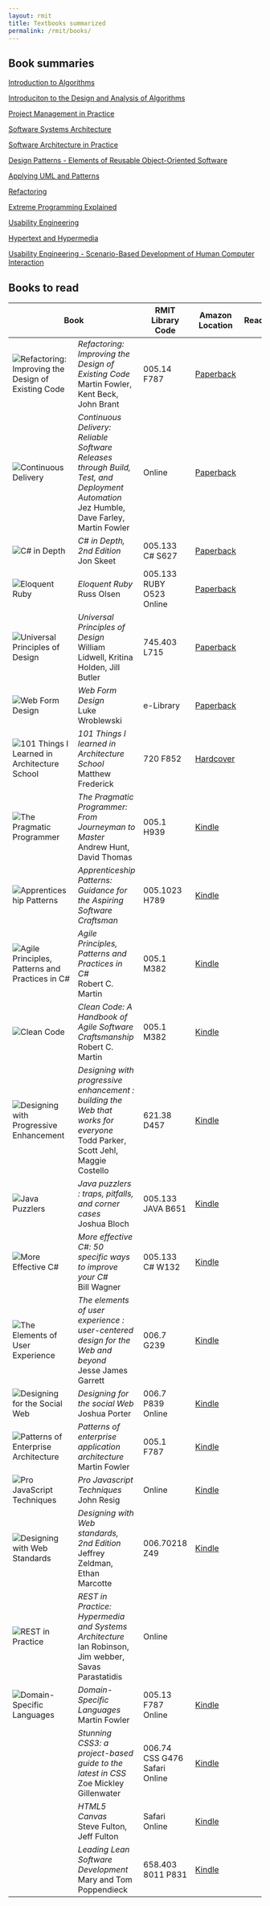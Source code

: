 ```yaml
---
layout: rmit
title: Textbooks summarized
permalink: /rmit/books/
---
```


## Book summaries

[Introduction to Algorithms](./introduction-to-algorithms/)

[Introduciton to the Design and Analysis of Algorithms](./design-and-analysis-of-algorithms/)

[Project Management in Practice](./pm-practice/)

[Software Systems Architecture](./software-systems-architecture/)

[Software Architecture in Practice](./software-architecture-in-practice/)

[Design Patterns - Elements of Reusable Object-Oriented Software](./design-patterns/)

[Applying UML and Patterns](./applying-uml-patterns/)

[Refactoring](./refactoring/)

[Extreme Programming Explained](./extreme-programming-explained/)

[Usability Engineering](./usability-engineering/)

[Hypertext and Hypermedia](./hypertext-hypermedia/)

[Usability Engineering - Scenario-Based Development of Human Computer Interaction](./scenario-based-usability-engineering/)


<h2 id="BooksToRead">Books to read</h2>
<!--
	When a book has been read, move that to the bottom of the table, and enter "Yes" into the "Read?" column.
-->
<table class="grid">
	<col style="width: 12%"/>
	<col />
	<col style="width: 15%"/>
	<col style="width: 10%"/>
	<col style="width: 10%"/>
	<thead>
		<tr><th colspan="2">Book</th>
			<th>RMIT Library Code</th>
			<th>Amazon Location</th>
			<th>Read?</th>
		</tr>
	</thead>
	<tbody>
		<tr><td><img src="http://ecx.images-amazon.com/images/I/41gNhHqNwGL._SL500_PIsitb-sticker-arrow-big,TopRight,35,-73_OU01_SS160_.jpg" alt="Refactoring: Improving the Design of Existing Code" class="book"></td>
			<td><i>Refactoring: Improving the Design of Existing Code</i><br/>Martin Fowler, Kent Beck, John Brant</td>
			<td>005.14 F787</td>
			<td><a class="book-link" href="http://www.amazon.com/dp/0201485672/ref=wl_it_dp_o_pd_nS_ttl?_encoding=UTF8&colid=KTRKORNBOS30&coliid=I1ZZS4A91KI9Q7">Paperback</a></td>
		<td>&nbsp;</td>
		</tr>
		<tr><td><img src="http://ecx.images-amazon.com/images/I/51UYBHnvjFL._SL500_PIsitb-sticker-arrow-big,TopRight,35,-73_OU01_SS160_.jpg" alt="Continuous Delivery" class="book"></td>
			<td><i>Continuous Delivery: Reliable Software Releases through Build, Test, and Deployment Automation</i><br/>Jez Humble, Dave Farley, Martin Fowler</td>
			<td><span class="online">Online</span></td>
			<td><a class="book-link" href="http://www.amazon.com/dp/0321601912/ref=wl_it_dp_o_pd_nS_ttl?_encoding=UTF8&colid=KTRKORNBOS30&coliid=I10CGLJ29M6RPR">Paperback</a></td>
		<td>&nbsp;</td>
		</tr>
		<tr><td><img src="http://ecx.images-amazon.com/images/I/41ImZ%2BEpIeL._SL500_PIsitb-sticker-arrow-big,TopRight,35,-73_OU01_SS160_.jpg" alt="C# in Depth" class="book"></td>
			<td><i>C# in Depth, 2nd Edition</i><br/>Jon Skeet</td>
			<td><span class="code">005.133 C# S627</span></td>
			<td><a class="book-link" href="http://www.amazon.com/dp/1935182471/ref=wl_it_dp_o_pC_S_ttl?_encoding=UTF8&colid=KTRKORNBOS30&coliid=I4RAW1Q2C7RP">Paperback</a></td>
		<td>&nbsp;</td>
		</tr>
		<tr><td><img src="http://ecx.images-amazon.com/images/I/41IDuwJXFCL._SL500_PIsitb-sticker-arrow-big,TopRight,35,-73_OU01_SS160_.jpg" alt="Eloquent Ruby" class="book"></td>
			<td><i>Eloquent Ruby</i><br/>Russ Olsen</td>
			<td><span class="code">005.133 RUBY O523</span><br/><span class="online">Online</span></td>
			<td><a class="book-link" href="http://www.amazon.com/dp/0321584104/ref=wl_it_dp_o_pd_nS_ttl?_encoding=UTF8&colid=KTRKORNBOS30&coliid=I292L1ARAHA8KE">Paperback</a></td>
		<td>&nbsp;</td>
		</tr>
		<tr><td><img src="http://ecx.images-amazon.com/images/I/41nQFR%2BFSCL._SL500_PIsitb-sticker-arrow-big,TopRight,35,-73_OU01_SS160_.jpg" alt="Universal Principles of Design" class="book"></td>
			<td><i>Universal Principles of Design</i><br/>William Lidwell, Kritina Holden, Jill Butler</td>
			<td><span class="code">745.403 L715 </span></td>
			<td><a class="book-link" href="http://www.amazon.com/dp/1592535879/ref=wl_it_dp_o_pC_nS_ttl?_encoding=UTF8&colid=KTRKORNBOS30&coliid=I2DEOHC96R5BSX">Paperback</a></td>
		<td>&nbsp;</td>
		</tr>
		<tr><td><img src="http://ecx.images-amazon.com/images/I/41UiOwUkOGL._SL500_PIsitb-sticker-arrow-big,TopRight,35,-73_OU01_SS160_.jpg" alt="Web Form Design" class="book"></td>
			<td><i>Web Form Design</i><br/>Luke Wroblewski</td>
			<td>e-Library</td>
			<td><a class="book-link" href="http://www.amazon.com/dp/1933820241/ref=wl_it_dp_o_pC_nS_ttl?_encoding=UTF8&colid=KTRKORNBOS30&coliid=IUOW0K4IQ0142">Paperback</a></td>
		<td>&nbsp;</td>
		</tr>
		<tr><td><img src="http://ecx.images-amazon.com/images/I/411HRB1dUHL._SL500_PIsitb-sticker-arrow-big,TopRight,35,-73_OU01_SS160_.jpg" alt="101 Things I Learned in Architecture School" class="book"></td>
			<td><i>101 Things I learned in Architecture School</i><br/>Matthew Frederick</td>
			<td><span class="code">720 F852</span></td>
			<td><a class="book-link" href="http://www.amazon.com/dp/0262062666/ref=wl_it_dp_o_pC_nS_ttl?_encoding=UTF8&colid=KTRKORNBOS30&coliid=I19SGGWI6S0B8J">Hardcover</a></td>
		<td>&nbsp;</td>
		</tr>
		<tr><td><img src="http://ecx.images-amazon.com/images/I/41oqLxoTYsL._SL500_PIsitb-sticker-arrow-big,TopRight,35,-73_OU01_SS160_.jpg" alt="The Pragmatic Programmer" class="book"></td>
			<td><i>The Pragmatic Programmer: From Journeyman to Master</i><br/>Andrew Hunt, David Thomas</td>
			<td><span class="code">005.1 H939</span></td>
			<td><a class="book-link" href="http://www.amazon.com/dp/B000SEGEKI/ref=wl_it_dp_o_pC_nS_ttl?_encoding=UTF8&colid=2XBZMUMNHW7QG&coliid=I1A7TY3BRS4EHY">Kindle</a></td>
		<td>&nbsp;</td>
		</tr>
		<tr><td><img src="http://ecx.images-amazon.com/images/I/51V7q9LdBkL._SL500_PIsitb-sticker-arrow-big,TopRight,35,-73_OU01_SS160_.jpg" alt="Apprenticeship Patterns" class="book"></td>
			<td><i>Apprenticeship Patterns: Guidance for the Aspiring Software Craftsman</i><br/></td>
			<td><span class="code">005.1023 H789</span></td>
			<td><a class="book-link" href="http://www.amazon.com/dp/B002RMSZ7E/ref=wl_it_dp_o_pC_nS_ttl?_encoding=UTF8&colid=2XBZMUMNHW7QG&coliid=I18CBFZ1T5TAIB">Kindle</a></td>
		<td>&nbsp;</td>
		</tr>
		<tr><td><img src="http://ecx.images-amazon.com/images/I/51LFlitrZnL._SL500_PIsitb-sticker-arrow-big,TopRight,35,-73_OU01_SS160_.jpg" alt="Agile Principles, Patterns and Practices in C#" class="book"></td>
			<td><i>Agile Principles, Patterns and Practices in C#</i><br/>Robert C. Martin</td>
			<td><span class="code">005.1 M382 </span></td>
			<td><a class="book-link" href="http://www.amazon.com/dp/B0051TM4GI/ref=wl_it_dp_o_pC_nS_ttl?_encoding=UTF8&colid=2XBZMUMNHW7QG&coliid=I349DY36PRXQCX">Kindle</a></td>
		<td>&nbsp;</td>
		</tr>
		<tr><td><img src="http://ecx.images-amazon.com/images/I/41XojFFhYlL._SL500_PIsitb-sticker-arrow-big,TopRight,35,-73_OU01_SS160_.jpg" alt="Clean Code" class="book"></td>
			<td><i>Clean Code: A Handbook of Agile Software Craftsmanship</i><br/>Robert C. Martin</td>
			<td><span class="code">005.1 M382 </span></td>
			<td><a class="book-link" href="http://www.amazon.com/dp/B001GSTOAM/ref=wl_it_dp_o_pC_nS_ttl?_encoding=UTF8&colid=2XBZMUMNHW7QG&coliid=I2FOOKRCQJSD1Q">Kindle</a></td>
		<td>&nbsp;</td>
		</tr>
		<tr><td><img src="http://ecx.images-amazon.com/images/I/41HKugxQQGL._SL500_PIsitb-sticker-arrow-big,TopRight,35,-73_OU01_SS160_.jpg" alt="Designing with Progressive Enhancement" class="book"></td>
			<td><i>Designing with progressive enhancement : building the Web that works for everyone</i><br/>Todd Parker, Scott Jehl, Maggie Costello</td>
			<td><span class="code">621.38 D457 </span></td>
			<td><a class="book-link" href="http://www.amazon.com/dp/B003CUDPA2/ref=wl_it_dp_o_pC_nS_ttl?_encoding=UTF8&colid=2XBZMUMNHW7QG&coliid=I350YAWFOX4DNW">Kindle</a></td>
		<td>&nbsp;</td>
		</tr>
		<tr><td><img src="http://ecx.images-amazon.com/images/I/51o7Ln05CHL._SL500_PIsitb-sticker-arrow-big,TopRight,35,-73_OU01_SS160_.jpg" alt="Java Puzzlers" class="book"></td>
			<td><i>Java puzzlers : traps, pitfalls, and corner cases</i><br/>Joshua Bloch</td>
			<td><span class="code">005.133 JAVA B651</span></td>
			<td><a class="book-link" href="http://www.amazon.com/dp/B001U5VJVS/ref=wl_it_dp_o_pC_nS_ttl?_encoding=UTF8&colid=2XBZMUMNHW7QG&coliid=I1WCALQLYYOVW">Kindle</a></td>
		<td>&nbsp;</td>
		</tr>
		<tr><td><img src="http://ecx.images-amazon.com/images/I/51JKwIhK6CL._SL500_PIsitb-sticker-arrow-big,TopRight,35,-73_OU01_SS160_.jpg" alt="More Effective C#" class="book"></td>
			<td><i>More effective C#: 50 specific ways to improve your C#</i><br/>Bill Wagner</td>
			<td><span class="code">005.133 C# W132</span></td>
			<td><a class="book-link" href="http://www.amazon.com/dp/B001FA0MAC/ref=wl_it_dp_o_pC_nS_ttl?_encoding=UTF8&colid=2XBZMUMNHW7QG&coliid=I37F48IFI2AO0F">Kindle</a></td>
		<td>&nbsp;</td>
		</tr>
		<tr><td><img src="http://ecx.images-amazon.com/images/I/41QxAwflflL._SL500_PIsitb-sticker-arrow-big,TopRight,35,-73_OU01_SS160_.jpg" alt="The Elements of User Experience" class="book"></td>
			<td><i>The elements of user experience : user-centered design for the Web and beyond</i><br/>Jesse James Garrett</td>
			<td><span class="code">006.7 G239</span></td>
			<td><a class="book-link" href="http://www.amazon.com/dp/B004JLMDOC/ref=wl_it_dp_o_pC_nS_ttl?_encoding=UTF8&colid=2XBZMUMNHW7QG&coliid=I24T7LVQYNMVGB">Kindle</a></td>
		<td>&nbsp;</td>
		</tr>
		<tr><td><img src="http://ecx.images-amazon.com/images/I/417tcT8mmzL._SL500_PIsitb-sticker-arrow-big,TopRight,35,-73_OU01_SS160_.jpg" alt="Designing for the Social Web" class="book"></td>
			<td><i>Designing for the social Web</i><br/>Joshua Porter</td>
			<td><span class="code">006.7 P839</span><br/><span class="online">Online</span></td>
			<td><a class="book-link" href="http://www.amazon.com/dp/B0015DWIQ0/ref=wl_it_dp_o_pC_nS_ttl?_encoding=UTF8&colid=2XBZMUMNHW7QG&coliid=I1KIDBRZOOTW74">Kindle</a></td>
		<td>&nbsp;</td>
		</tr>
		<tr><td><img src="http://ecx.images-amazon.com/images/I/51OxZnhtFAL._SL500_PIsitb-sticker-arrow-big,TopRight,35,-73_OU01_SS160_.jpg" alt="Patterns of Enterprise Architecture" class="book"></td>
			<td><i>Patterns of enterprise application architecture</i><br/>Martin Fowler</td>
			<td><span class="code">005.1 F787 </span></td>
			<td><a class="book-link" href="http://www.amazon.com/dp/B000OZ0NAI/ref=wl_it_dp_o_pC_nS_ttl?_encoding=UTF8&colid=2XBZMUMNHW7QG&coliid=I3OVYAWT7IG6CG">Kindle</a></td>
		<td>&nbsp;</td>
		</tr>
		<tr><td><img src="http://ecx.images-amazon.com/images/I/51Yd1McyZxL._SL500_PIsitb-sticker-arrow-big,TopRight,35,-73_OU01_SS160_.jpg" alt="Pro JavaScript Techniques" class="book"></td>
			<td><i>Pro Javascript Techniques</i><br/>John Resig</td>
			<td><span class="online">Online</span></td>
			<td><a class="book-link" href="http://www.amazon.com/dp/B0015R3OHI/ref=wl_it_dp_o_pC_nS_ttl?_encoding=UTF8&colid=2XBZMUMNHW7QG&coliid=I3KZW60WXQ9U19">Kindle</a></td>
		<td>&nbsp;</td>
		</tr>
		<tr><td><img src="http://ecx.images-amazon.com/images/I/41Zuxt2zASL._SL500_PIsitb-sticker-arrow-big,TopRight,35,-73_OU01_SS160_.jpg" alt="Designing with Web Standards" class="book"></td>
			<td><i>Designing with Web standards, 2nd Edition</i><br/>Jeffrey Zeldman, Ethan Marcotte</td>
			<td><span class="code">006.70218 Z49 </span></td>
			<td><a class="book-link" href="http://www.amazon.com/dp/B002WIG3UO/ref=wl_it_dp_o_pC_nS_ttl?_encoding=UTF8&colid=2XBZMUMNHW7QG&coliid=I6M9DHK59RUXW">Kindle</a></td>
		<td>&nbsp;</td>
		</tr>
		<tr><td><img src="http://ecx.images-amazon.com/images/I/51soXX%2BgngL._SL500_PIsitb-sticker-arrow-big,TopRight,35,-73_OU01_SS160_.jpg" alt="REST in Practice" class="book"></td>
			<td><i>REST in Practice: Hypermedia and Systems Architecture</i><br/>Ian Robinson, Jim webber, Savas Parastatidis</td>
			<td><span class="online">Online</span></td>
			<td></td>
		<td>&nbsp;</td>
		</tr>
		<tr><td><img src="http://ecx.images-amazon.com/images/I/51ci8Du9xfL._SL500_PIsitb-sticker-arrow-big,TopRight,35,-73_OU01_SS160_.jpg" alt="Domain-Specific Languages" class="book"></td>
			<td><i>Domain-Specific Languages</i><br/>Martin Fowler</td>
			<td><span class="code">005.13 F787</span><br/><span class="online">Online</span></td>
			<td><a class="book-link" href="http://www.amazon.com/dp/B003ZUYJ3G/ref=wl_it_dp_o_pC_nS_ttl?_encoding=UTF8&colid=2XBZMUMNHW7QG&coliid=I1S8TQ99ML29LD">Kindle</a></td>
		<td>&nbsp;</td>
		</tr>
		<tr><td><img src="http://ecx.images-amazon.com/images/I/41BQt2xGCHL._SL500_PIsitb-sticker-arrow-big,TopRight,35,-73_OU01_SS160_.jpg" alt="" class="book"></td>
			<td><i>Stunning CSS3: a project-based guide to the latest in CSS</i><br/>Zoe Mickley Gillenwater</td>
			<td><span class="book">006.74 CSS G476</span><br/><span class="online">Safari Online</span></td>
			<td><a class="book-link" href="http://www.amazon.com/dp/B004JXXL0A/ref=wl_it_dp_o_pC_nS_ttl?_encoding=UTF8&colid=2XBZMUMNHW7QG&coliid=I10RGT8YZ7XC40">Kindle</a></td>
		<td>&nbsp;</td>
		</tr>
		<tr><td><img class="book" src="http://ecx.images-amazon.com/images/I/51k5V09GoTL._SL500_PIsitb-sticker-arrow-big,TopRight,35,-73_OU01_SS160_.jpg" alt=""></td>
			<td><i>HTML5 Canvas</i><br/>Steve Fulton, Jeff Fulton</td>
			<td><span class="online">Safari Online</span></td>
			<td><a class="book-link" href="http://www.amazon.com/dp/B004W8ZL3M/ref=wl_it_dp_o_pC_nS_ttl?_encoding=UTF8&colid=2XBZMUMNHW7QG&coliid=INEMHD07HYGWV">Kindle</a></td>
		<td>&nbsp;</td>
		</tr>
		<tr>
			<td><img src="http://ecx.images-amazon.com/images/I/51hw1Rd274L._SX379_BO1,204,203,200_.jpg" alt="" class="book"/></td>
			<td><i>Leading Lean Software Development</i><br/>Mary and Tom Poppendieck</td>
			<td><span class="book">658.403 8011 P831</span></td>
			<td><a class="book-link" href="http://amzn.com/B002Y1U7VU">Kindle</a></td>
		</tr>
	</tbody>
</table>